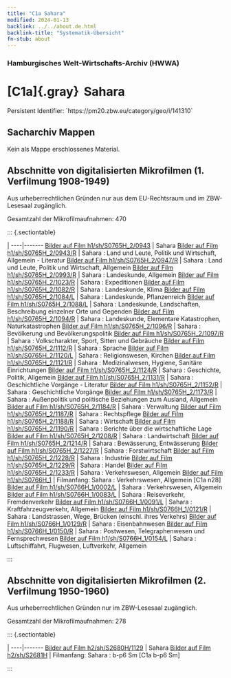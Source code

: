 ```yaml
---
title: "C1a Sahara"
modified: 2024-01-13
backlink: ../../about.de.html
backlink-title: "Systematik-Übersicht"
fn-stub: about
---
```


### Hamburgisches Welt-Wirtschafts-Archiv (HWWA)

# [C1a]{.gray}&#8201; Sahara

<div class="hint">Persistent Identifier: `https://pm20.zbw.eu/category/geo/i/141310`</div>







## Sacharchiv Mappen








Kein als Mappe erschlossenes Material.



<a id="filmsections" />

## Abschnitte von digitalisierten Mikrofilmen (1. Verfilmung 1908-1949)

<p>Aus urheberrechtlichen Gründen nur aus dem EU-Rechtsraum und im ZBW-Lesesaal zugänglich.</p>


<p>Gesamtzahl der Mikrofilmaufnahmen: 470</p>





::: {.sectiontable}

 | 
----|-------
<a class="btn" href="https://pm20.zbw.eu/film/h1/sh/S0765H_2/0943" rel="nofollow">Bilder auf Film h1/sh/S0765H_2/0943</a> | Sahara
<a class="btn" href="https://pm20.zbw.eu/film/h1/sh/S0765H_2/0943/R" rel="nofollow">Bilder auf Film h1/sh/S0765H_2/0943/R</a> | Sahara : Land und Leute, Politik und Wirtschaft, Allgemein - Literatur
<a class="btn" href="https://pm20.zbw.eu/film/h1/sh/S0765H_2/0947/R" rel="nofollow">Bilder auf Film h1/sh/S0765H_2/0947/R</a> | Sahara : Land und Leute, Politik und Wirtschaft, Allgemein
<a class="btn" href="https://pm20.zbw.eu/film/h1/sh/S0765H_2/0993/R" rel="nofollow">Bilder auf Film h1/sh/S0765H_2/0993/R</a> | Sahara : Landeskunde, Allgemein
<a class="btn" href="https://pm20.zbw.eu/film/h1/sh/S0765H_2/1023/R" rel="nofollow">Bilder auf Film h1/sh/S0765H_2/1023/R</a> | Sahara : Expeditionen
<a class="btn" href="https://pm20.zbw.eu/film/h1/sh/S0765H_2/1082/R" rel="nofollow">Bilder auf Film h1/sh/S0765H_2/1082/R</a> | Sahara : Landeskunde, Klima
<a class="btn" href="https://pm20.zbw.eu/film/h1/sh/S0765H_2/1084/L" rel="nofollow">Bilder auf Film h1/sh/S0765H_2/1084/L</a> | Sahara : Landeskunde, Pflanzenreich
<a class="btn" href="https://pm20.zbw.eu/film/h1/sh/S0765H_2/1088/L" rel="nofollow">Bilder auf Film h1/sh/S0765H_2/1088/L</a> | Sahara : Landeskunde, Landschaften, Beschreibung einzelner Orte und Gegenden
<a class="btn" href="https://pm20.zbw.eu/film/h1/sh/S0765H_2/1094/R" rel="nofollow">Bilder auf Film h1/sh/S0765H_2/1094/R</a> | Sahara : Landeskunde, Elementare Katastrophen, Naturkatastrophen
<a class="btn" href="https://pm20.zbw.eu/film/h1/sh/S0765H_2/1096/R" rel="nofollow">Bilder auf Film h1/sh/S0765H_2/1096/R</a> | Sahara : Bevölkerung und Bevölkerungspolitik
<a class="btn" href="https://pm20.zbw.eu/film/h1/sh/S0765H_2/1097/R" rel="nofollow">Bilder auf Film h1/sh/S0765H_2/1097/R</a> | Sahara : Volkscharakter, Sport, Sitten und Gebräuche
<a class="btn" href="https://pm20.zbw.eu/film/h1/sh/S0765H_2/1112/R" rel="nofollow">Bilder auf Film h1/sh/S0765H_2/1112/R</a> | Sahara : Sprache
<a class="btn" href="https://pm20.zbw.eu/film/h1/sh/S0765H_2/1120/L" rel="nofollow">Bilder auf Film h1/sh/S0765H_2/1120/L</a> | Sahara : Religionswesen, Kirchen
<a class="btn" href="https://pm20.zbw.eu/film/h1/sh/S0765H_2/1121/R" rel="nofollow">Bilder auf Film h1/sh/S0765H_2/1121/R</a> | Sahara : Medizinalwesen, Hygiene, Sanitäre Einrichtungen
<a class="btn" href="https://pm20.zbw.eu/film/h1/sh/S0765H_2/1124/R" rel="nofollow">Bilder auf Film h1/sh/S0765H_2/1124/R</a> | Sahara : Geschichte, Politik, Allgemein
<a class="btn" href="https://pm20.zbw.eu/film/h1/sh/S0765H_2/1131/R" rel="nofollow">Bilder auf Film h1/sh/S0765H_2/1131/R</a> | Sahara : Geschichtliche Vorgänge - Literatur
<a class="btn" href="https://pm20.zbw.eu/film/h1/sh/S0765H_2/1152/R" rel="nofollow">Bilder auf Film h1/sh/S0765H_2/1152/R</a> | Sahara : Geschichtliche Vorgänge
<a class="btn" href="https://pm20.zbw.eu/film/h1/sh/S0765H_2/1173/R" rel="nofollow">Bilder auf Film h1/sh/S0765H_2/1173/R</a> | Sahara : Außenpolitik und politische Beziehungen zum Ausland, Allgemein
<a class="btn" href="https://pm20.zbw.eu/film/h1/sh/S0765H_2/1184/R" rel="nofollow">Bilder auf Film h1/sh/S0765H_2/1184/R</a> | Sahara : Verwaltung
<a class="btn" href="https://pm20.zbw.eu/film/h1/sh/S0765H_2/1187/R" rel="nofollow">Bilder auf Film h1/sh/S0765H_2/1187/R</a> | Sahara : Rechtspflege
<a class="btn" href="https://pm20.zbw.eu/film/h1/sh/S0765H_2/1188/R" rel="nofollow">Bilder auf Film h1/sh/S0765H_2/1188/R</a> | Sahara : Wirtschaft
<a class="btn" href="https://pm20.zbw.eu/film/h1/sh/S0765H_2/1190/R" rel="nofollow">Bilder auf Film h1/sh/S0765H_2/1190/R</a> | Sahara : Berichte über die wirtschaftliche Lage
<a class="btn" href="https://pm20.zbw.eu/film/h1/sh/S0765H_2/1208/R" rel="nofollow">Bilder auf Film h1/sh/S0765H_2/1208/R</a> | Sahara : Landwirtschaft
<a class="btn" href="https://pm20.zbw.eu/film/h1/sh/S0765H_2/1214/R" rel="nofollow">Bilder auf Film h1/sh/S0765H_2/1214/R</a> | Sahara : Bewässerung, Entwässerung
<a class="btn" href="https://pm20.zbw.eu/film/h1/sh/S0765H_2/1227/R" rel="nofollow">Bilder auf Film h1/sh/S0765H_2/1227/R</a> | Sahara : Forstwirtschaft
<a class="btn" href="https://pm20.zbw.eu/film/h1/sh/S0765H_2/1228/R" rel="nofollow">Bilder auf Film h1/sh/S0765H_2/1228/R</a> | Sahara : Industrie
<a class="btn" href="https://pm20.zbw.eu/film/h1/sh/S0765H_2/1229/R" rel="nofollow">Bilder auf Film h1/sh/S0765H_2/1229/R</a> | Sahara : Handel
<a class="btn" href="https://pm20.zbw.eu/film/h1/sh/S0765H_2/1233/R" rel="nofollow">Bilder auf Film h1/sh/S0765H_2/1233/R</a> | Sahara : Verkehrswesen, Allgemein
<a class="btn" href="https://pm20.zbw.eu/film/h1/sh/S0766H_1" rel="nofollow">Bilder auf Film h1/sh/S0766H_1</a> | Filmanfang: Sahara : Verkehrswesen, Allgemein [C1a n28]
<a class="btn" href="https://pm20.zbw.eu/film/h1/sh/S0766H_1/0002/L" rel="nofollow">Bilder auf Film h1/sh/S0766H_1/0002/L</a> | Sahara : Verkehrswesen, Allgemein
<a class="btn" href="https://pm20.zbw.eu/film/h1/sh/S0766H_1/0083/L" rel="nofollow">Bilder auf Film h1/sh/S0766H_1/0083/L</a> | Sahara : Reiseverkehr, Fremdenverkehr
<a class="btn" href="https://pm20.zbw.eu/film/h1/sh/S0766H_1/0091/L" rel="nofollow">Bilder auf Film h1/sh/S0766H_1/0091/L</a> | Sahara : Kraftfahrzeugverkehr, Allgemein
<a class="btn" href="https://pm20.zbw.eu/film/h1/sh/S0766H_1/0121/R" rel="nofollow">Bilder auf Film h1/sh/S0766H_1/0121/R</a> | Sahara : Landstrassen, Wege, Brücken (einschl. ihres Verkehrs)
<a class="btn" href="https://pm20.zbw.eu/film/h1/sh/S0766H_1/0129/R" rel="nofollow">Bilder auf Film h1/sh/S0766H_1/0129/R</a> | Sahara : Eisenbahnwesen
<a class="btn" href="https://pm20.zbw.eu/film/h1/sh/S0766H_1/0150/R" rel="nofollow">Bilder auf Film h1/sh/S0766H_1/0150/R</a> | Sahara : Postwesen, Telegraphenwesen und Fernsprechwesen
<a class="btn" href="https://pm20.zbw.eu/film/h1/sh/S0766H_1/0154/L" rel="nofollow">Bilder auf Film h1/sh/S0766H_1/0154/L</a> | Sahara : Luftschiffahrt, Flugwesen, Luftverkehr, Allgemein


:::




## Abschnitte von digitalisierten Mikrofilmen (2. Verfilmung 1950-1960)

<p>Aus urheberrechtlichen Gründen nur im ZBW-Lesesaal zugänglich.</p>


<p>Gesamtzahl der Mikrofilmaufnahmen: 278</p>





::: {.sectiontable}

 | 
----|-------
<a class="btn" href="https://pm20.zbw.eu/film/h2/sh/S2680H/1129" rel="nofollow">Bilder auf Film h2/sh/S2680H/1129</a> | Sahara
<a class="btn" href="https://pm20.zbw.eu/film/h2/sh/S2681H" rel="nofollow">Bilder auf Film h2/sh/S2681H</a> | Filmanfang: Sahara : b-p6 Sm [C1a b-p6 Sm]


:::













